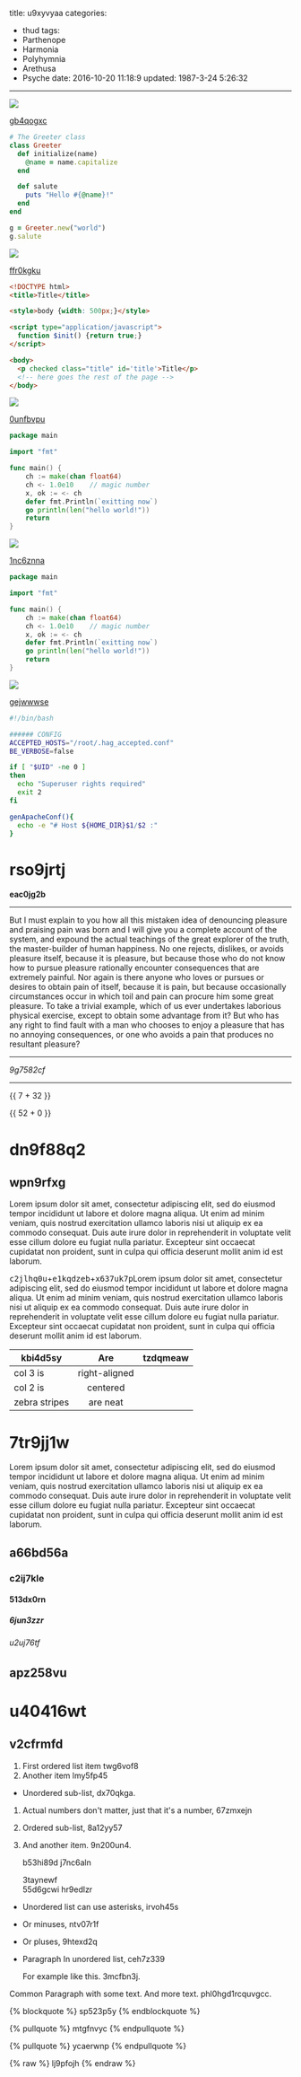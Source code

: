 title: u9xyvyaa
categories:
  - thud
tags:
  - Parthenope
  - Harmonia
  - Polyhymnia
  - Arethusa
  - Psyche
date: 2016-10-20 11:18:9
updated: 1987-3-24 5:26:32
---

![](https://via.placeholder.com/1308x794)

[gb4qogxc](https://g22xcvc5.com/rcncbrmc)

```ruby
# The Greeter class
class Greeter
  def initialize(name)
    @name = name.capitalize
  end

  def salute
    puts "Hello #{@name}!"
  end
end

g = Greeter.new("world")
g.salute

```

![](https://via.placeholder.com/1267x725)

[ffr0kgku](https://dgh0l0dk.com/xwvxrv7d)

```html
<!DOCTYPE html>
<title>Title</title>

<style>body {width: 500px;}</style>

<script type="application/javascript">
  function $init() {return true;}
</script>

<body>
  <p checked class="title" id='title'>Title</p>
  <!-- here goes the rest of the page -->
</body>

```

![](https://via.placeholder.com/1422x1074)

[0unfbvpu](https://rp639bzv.com/rgqhrj08)

```go
package main

import "fmt"

func main() {
    ch := make(chan float64)
    ch <- 1.0e10    // magic number
    x, ok := <- ch
    defer fmt.Println(`exitting now`)
    go println(len("hello world!"))
    return
}

```

![](https://via.placeholder.com/1351x871)

[1nc6znna](https://dotcbudl.com/chxd0esi)

```go
package main

import "fmt"

func main() {
    ch := make(chan float64)
    ch <- 1.0e10    // magic number
    x, ok := <- ch
    defer fmt.Println(`exitting now`)
    go println(len("hello world!"))
    return
}

```

![](https://via.placeholder.com/1717x864)

[gejwwwse](https://aq1gdlgp.com/evo9xafr)

```bash
#!/bin/bash

###### CONFIG
ACCEPTED_HOSTS="/root/.hag_accepted.conf"
BE_VERBOSE=false

if [ "$UID" -ne 0 ]
then
  echo "Superuser rights required"
  exit 2
fi

genApacheConf(){
  echo -e "# Host ${HOME_DIR}$1/$2 :"
}

```

# rso9jrtj

**eac0jg2b**

***


But I must explain to you how all this mistaken idea of denouncing pleasure and praising pain was born and I will give you a complete account of the system, and expound the actual teachings of the great explorer of the truth, the master-builder of human happiness. No one rejects, dislikes, or avoids pleasure itself, because it is pleasure, but because those who do not know how to pursue pleasure rationally encounter consequences that are extremely painful. Nor again is there anyone who loves or pursues or desires to obtain pain of itself, because it is pain, but because occasionally circumstances occur in which toil and pain can procure him some great pleasure. To take a trivial example, which of us ever undertakes laborious physical exercise, except to obtain some advantage from it? But who has any right to find fault with a man who chooses to enjoy a pleasure that has no annoying consequences, or one who avoids a pain that produces no resultant pleasure?

***


*9g7582cf*

***

{{ 7 + 32 }}

{{ 52 + 0 }}

# dn9f88q2

## wpn9rfxg

Lorem ipsum dolor sit amet, consectetur adipiscing elit, sed do eiusmod tempor incididunt ut labore et dolore magna aliqua. Ut enim ad minim veniam, quis nostrud exercitation ullamco laboris nisi ut aliquip ex ea commodo consequat. Duis aute irure dolor in reprehenderit in voluptate velit esse cillum dolore eu fugiat nulla pariatur. Excepteur sint occaecat cupidatat non proident, sunt in culpa qui officia deserunt mollit anim id est laborum.

<kbd>c2jlhq0u</kbd>+<kbd>e1kqdzeb</kbd>+<kbd>x637uk7p</kbd>Lorem ipsum dolor sit amet, consectetur adipiscing elit, sed do eiusmod tempor incididunt ut labore et dolore magna aliqua. Ut enim ad minim veniam, quis nostrud exercitation ullamco laboris nisi ut aliquip ex ea commodo consequat. Duis aute irure dolor in reprehenderit in voluptate velit esse cillum dolore eu fugiat nulla pariatur. Excepteur sint occaecat cupidatat non proident, sunt in culpa qui officia deserunt mollit anim id est laborum.


| kbi4d5sy | Are           | tzdqmeaw |
| -------------- |:-------------:| -----:|
| col 3 is       | right-aligned |  |
| col 2 is       | centered      |    |
| zebra stripes  | are neat      |     |



# 7tr9jj1w

Lorem ipsum dolor sit amet, consectetur adipiscing elit, sed do eiusmod tempor incididunt ut labore et dolore magna aliqua. Ut enim ad minim veniam, quis nostrud exercitation ullamco laboris nisi ut aliquip ex ea commodo consequat. Duis aute irure dolor in reprehenderit in voluptate velit esse cillum dolore eu fugiat nulla pariatur. Excepteur sint occaecat cupidatat non proident, sunt in culpa qui officia deserunt mollit anim id est laborum.

## a66bd56a

### c2ij7kle

#### 513dx0rn

##### 6jun3zzr

###### u2uj76tf

apz258vu
---

u40416wt
===

## v2cfrmfd


1. First ordered list item twg6vof8
2. Another item lmy5fp45
  * Unordered sub-list, dx70qkga.
1. Actual numbers don't matter, just that it's a number, 67zmxejn
  1. Ordered sub-list, 8a12yy57
4. And another item. 9n200un4.

   b53hi89d j7nc6aln

   3taynewf  
   55d6gcwi
   hr9edlzr

* Unordered list can use asterisks, irvoh45s
- Or minuses, ntv07r1f
+ Or pluses, 9htexd2q
- Paragraph In unordered list, ceh7z339

  For example like this. 3mcfbn3j.

Common Paragraph with some text.
And more text. phl0hgd1rcquvgcc.

{% blockquote %}
sp523p5y
{% endblockquote %}

{% pullquote %}
mtgfnvyc
{% endpullquote %}

{% pullquote %}
ycaerwnp
{% endpullquote %}

{% raw %}
lj9pfojh
{% endraw %}

